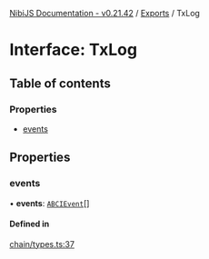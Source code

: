 [NibiJS Documentation - v0.21.42](../intro.md) / [Exports](../modules.md) / TxLog

# Interface: TxLog

## Table of contents

### Properties

- [events](TxLog.md#events)

## Properties

### events

• **events**: [`ABCIEvent`](ABCIEvent.md)[]

#### Defined in

[chain/types.ts:37](https://github.com/NibiruChain/ts-sdk/blob/fe5a329/packages/nibijs/src/chain/types.ts#L37)

